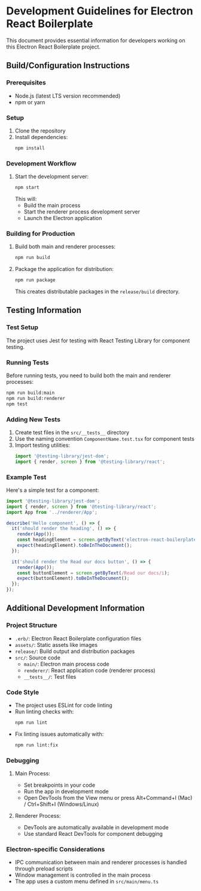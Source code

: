# Development Guidelines for Electron React Boilerplate

This document provides essential information for developers working on this Electron React Boilerplate project.

## Build/Configuration Instructions

### Prerequisites
- Node.js (latest LTS version recommended)
- npm or yarn

### Setup
1. Clone the repository
2. Install dependencies:
   ```bash
   npm install
   ```

### Development Workflow
1. Start the development server:
   ```bash
   npm start
   ```
   This will:
   - Build the main process
   - Start the renderer process development server
   - Launch the Electron application

### Building for Production
1. Build both main and renderer processes:
   ```bash
   npm run build
   ```

2. Package the application for distribution:
   ```bash
   npm run package
   ```
   This creates distributable packages in the `release/build` directory.

## Testing Information

### Test Setup
The project uses Jest for testing with React Testing Library for component testing.

### Running Tests
Before running tests, you need to build both the main and renderer processes:

```bash
npm run build:main
npm run build:renderer
npm test
```

### Adding New Tests
1. Create test files in the `src/__tests__` directory
2. Use the naming convention `ComponentName.test.tsx` for component tests
3. Import testing utilities:
   ```typescript
   import '@testing-library/jest-dom';
   import { render, screen } from '@testing-library/react';
   ```

### Example Test
Here's a simple test for a component:

```typescript
import '@testing-library/jest-dom';
import { render, screen } from '@testing-library/react';
import App from '../renderer/App';

describe('Hello component', () => {
  it('should render the heading', () => {
    render(App());
    const headingElement = screen.getByText('electron-react-boilerplate');
    expect(headingElement).toBeInTheDocument();
  });

  it('should render the Read our docs button', () => {
    render(App());
    const buttonElement = screen.getByText(/Read our docs/i);
    expect(buttonElement).toBeInTheDocument();
  });
});
```

## Additional Development Information

### Project Structure
- `.erb/`: Electron React Boilerplate configuration files
- `assets/`: Static assets like images
- `release/`: Build output and distribution packages
- `src/`: Source code
  - `main/`: Electron main process code
  - `renderer/`: React application code (renderer process)
  - `__tests__/`: Test files

### Code Style
- The project uses ESLint for code linting
- Run linting checks with:
  ```bash
  npm run lint
  ```
- Fix linting issues automatically with:
  ```bash
  npm run lint:fix
  ```

### Debugging
1. Main Process:
   - Set breakpoints in your code
   - Run the app in development mode
   - Open DevTools from the View menu or press Alt+Command+I (Mac) / Ctrl+Shift+I (Windows/Linux)

2. Renderer Process:
   - DevTools are automatically available in development mode
   - Use standard React DevTools for component debugging

### Electron-specific Considerations
- IPC communication between main and renderer processes is handled through preload scripts
- Window management is controlled in the main process
- The app uses a custom menu defined in `src/main/menu.ts`
